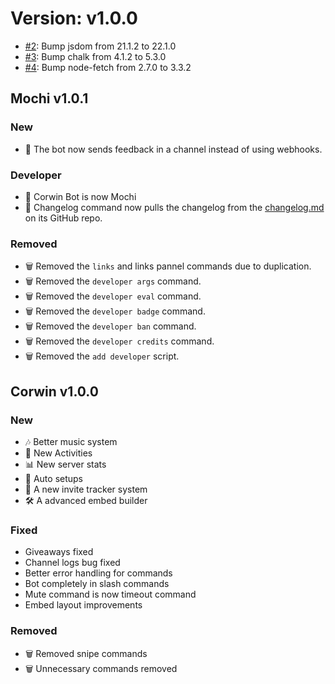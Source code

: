 # Version: v1.0.0

* [#2](https://github.com/vixshan/Mochi/pull/2): Bump jsdom from 21.1.2 to 22.1.0
* [#3](https://github.com/vixshan/Mochi/pull/3): Bump chalk from 4.1.2 to 5.3.0
* [#4](https://github.com/vixshan/Mochi/pull/4): Bump node-fetch from 2.7.0 to 3.3.2


## Mochi v1.0.1

### New
* 🎉 The bot now sends feedback in a channel instead of using webhooks.

### Developer
* 🤖 Corwin Bot is now Mochi
* 🎉 Changelog command now pulls the changelog from the [changelog.md](./CHANGELOG.md) on its GitHub repo.

### Removed
* 🗑️ Removed the `links` and links pannel commands due to duplication.
* 🗑️ Removed the `developer args` command.
* 🗑️ Removed the `developer eval` command.
* 🗑️ Removed the `developer badge` command.
* 🗑️ Removed the `developer ban` command.
* 🗑️ Removed the `developer credits` command.
* 🗑️ Removed the `add developer` script.

## Corwin v1.0.0

### New
* 🎶 Better music system
* 🎉 New Activities
* 📊 New server stats
* 🤖 Auto setups
* 🎉 A new invite tracker system
* 🛠️ A advanced embed builder

### Fixed
* Giveaways fixed
* Channel logs bug fixed
* Better error handling for commands
* Bot completely in slash commands
* Mute command is now timeout command
* Embed layout improvements

### Removed
* 🗑️ Removed snipe commands
* 🗑️ Unnecessary commands removed
